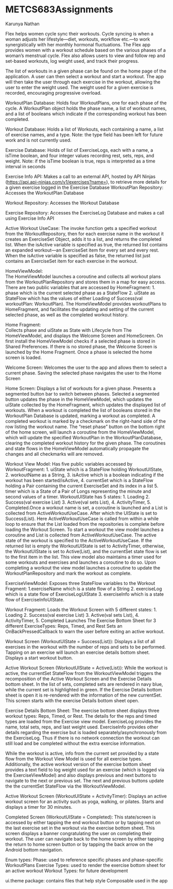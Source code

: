 # METCS683Assignments
Karunya Nathan


Flex helps women cycle sync their workouts. Cycle syncing is when a woman adjusts her lifestyle—diet, workouts, workflow etc.—to work synergistically with her monthly hormonal fluctuations. The Flex app provides women with a workout schedule based on the various phases of a woman’s menstrual cycle. Flex also allows users to view and follow rep and set-based workouts, log weight used, and track their progress. 

The list of workouts in a given phase can be found on the home page of the application. A user can then select a workout and start a workout. The app will then take the user through each exercise in the workout, allowing the user to enter the weight used. The weight used for a given exercise is recorded, encouraging progressive overload.





WorkoutPlan Database:
Holds four WorkoutPlans, one for each phase of the cycle. A WorkoutPlan object holds the phase name, a list of workout names, and a list of booleans which indicate if the corresponding workout has been completed. 

Workout Database:
Holds a list of Workouts, each containing a name, a list of exercise names, and a type. Note: the type field has been left for future work and is not currently used. 

Exercise Database:
Holds of list of ExerciseLogs, each with a name, a isTime boolean, and four integer values recording rest, sets, reps, and weight. Note: if the isTime boolean is true, reps is interpreted as a time interval in seconds 

Exercise Info API: 
Makes a call to an external API, hosted by API Ninjas (https://api.api-ninjas.com/v1/exercises?name=), to retrieve more details for a given exercise logged in the Exercise Database
WorkoutPlan Repository: Accesses the WorkoutPlan Database

Workout Repository: Accesses the Workout Database

Exercise Repository: Accesses the ExerciseLog Database and makes a call using Exercise Info API 

Active Workout UseCase: The invoke function gets a specified workout from the WorkoutRepository, then for each exercise name in the workout it creates an ExerciseSet Object, adds it to a list, and returns the completed list. When the isActive variable is specified as true, the returned list contains an expanded workout—an ExerciseSet item for every set and every rest. When the isActive variable is specified as false, the returned list just contains an ExerciseSet item for each exercise in the workout. 

HomeViewModel:  
The HomeViewModel launches a coroutine and collects all workout plans from the WorkoutPlanRepository and stores them in a map for easy access. There are two public variables that are accessed by HomeFragment: 1. phase which is the current selected phase as a StateFlow<String> 2. uiState as StateFlow<HomeUIState> which has the values of either Loading of Success(val workoutPlan: WorkoutPlan). The HomeViewModel provides workoutPlans to HomeFragment, and facilitates the updating and setting of the current selected phase, as well as the completed workout history. 

Home Fragment:  
Collects phase and uiState as State with Lifecycle from The HomeViewModel, and displays the Welcome Screen and HomeScreen. On first install the HomeViewModel checks if a selected phase is stored in Shared Preferences. If there is no stored phase, the Welcome Screen is launched by the Home Fragment. Once a phase is selected the home screen is loaded.

Welcome Screen:
Welcomes the user to the app and allows them to select a current phase. Saving the selected phase navigates the user to the Home Screen 

Home Screen:
Displays a list of workouts for a given phase. Presents a segmented button bar to switch between phases. Selected a segmented button updates the phase in the HomeViewModel, which updates the uiState collected by the HomeFragment, which updates the displayed list of workouts. When a workout is completed the list of booleans stored in the WorkoutPlan Database is updated, marking a workout as completed. A completed workout is marked by a checkmark on the right-hand side of the row listing the workout name. The “reset phase” button on the bottom right of the home screen, will launch a coroutine from the HomeViewModel, which will update the specified WorkoutPlan in the WorkoutPlanDatabase, clearing the completed workout history for the given phase. The coroutines and state flows in the HomeViewModel automatically propagate the changes and all checkmarks will are removed. 


Workout View Model:
Has five public variables accessed by WorkoutFragment: 1. uiState which is a StateFlow holding WorkoutUIState, 2. workoutName as a String, 3. isActive which is a boolean indicating if the workout has been started/isActive, 4. currentSet which is a StateFlow holding a Pair containing the current ExerciseSet and its index in a list 5. timer which is a State of a Pair of Longs representing the minute and second values of a timer. WorkoutUIState has 5 states: 1. Loading 2. Success(val exercise List<ExerciseSet>) 3. Active(val sets List<ExerciseSet>), 4. ActivityTimer, 5. Completed.Once a workout name is set, a coroutine is launched and a List<ExerciseSet> is collected from ActiveWorkoutUseCase. After which the UIState is set to Success(List<ExerciseSet>). Here ActiveWorkoutUseCase is called from within a while loop to ensure that the List<ExerciseSet> loaded from the repositories is complete before loading the Workout Screen. To start a workout the view model launches a coroutine and List<ExerciseSet> is collected from ActiveWorkoutUseCase. The active state of the workout is specified to the ActiveWorkoutUseCase. If the returned list is empty the WorkoutUIState is set to ActivityTimer, otherwise, the WorkoutUIState is set to Active(List<ExerciseSet>), and the currentSet state flow is set to the first item in the list.  This view model also maintains a timer used for some workouts and exercises and launches a coroutine to do so. Upon completing a workout the view model launches a coroutine to update the WorkoutPlanRepository and mark the workout as complete. 

ExerciseViewModel:
Exposes three StateFlow variables to the Workout Fragment: 1.exerciseName which is a state flow of a String 2. exerciseLog which is a state flow of ExerciseLogUIState 3. exerciseInfo which is a state flow of ExerciseInfoUIState. 

Workout Fragment:
Loads the Workout Screen with 5 different states: 1. Loading 2. Success(val exercise List<ExerciseSet>) 3. Active(val sets List<ExerciseSet>), 4. ActivityTimer, 5. Completed
Launches The Exercise Bottom Sheet for 3 different ExerciseTypes: Reps, Timed, and Rest
Sets an OnBackPressedCallback to warn the user before exiting an active workout. 

Workout Screen (WorkoutUIState = Success(List<ExerciseSet>)):
Displays a list of all exercises in the workout with the number of reps and sets to be performed. Tapping on an exercise will launch an exercise details bottom sheet. 
Displays a start workout button.


Active Workout Screen (WorkoutUIState = Active(List<ExerciseSet>)):
While the workout is active, the currentSet StateFlow from the WorkoutViewModel triggers the recomposition of the Active Workout Screen and the Exercise Details bottom sheet. In the list of sets, completed sets are rendered in navy blue, while the current set is highlighted in green. If the Exercise Details bottom sheet is open it is re-rendered with the information of the new currentSet. This screen starts with the exercise Details bottom sheet open.

Exercise Details Bottom Sheet:
The exercise bottom sheet displays three workout types: Reps, Timed, or Rest.
The details for the reps and timed types are loaded from the Exercise view model.
ExerciseLog provides the name, total sets, reps, and last weight used. ExerciseInfo provides other details regarding the exercise but is loaded separately/asynchronously from the ExerciseLog. Thus if there is no network connection the workout can still load and be completed without the extra exercise information. 
 
While the workout is active, info from the current set provided by a state flow from the Workout View Model is used for all exercise types. Additionally, the active workout version of the exercise bottom sheet provides a text field to log weight used for an exercise (which is logged via the ExerciseViewModel) and also displays previous and next buttons to navigate to the next or previous set. The next and previous buttons update the the currentSet StateFlow via the WorkoutViewModel.


Active Workout Screen (WorkoutUIState = ActivityTimer):
Displays an active workout screen for an activity such as yoga, walking, or pilates. Starts and displays a timer for 30 minutes.


Completed Screen (WorkoutUIState = Completed):
This state/screen is accessed by either tapping the end workout button or by tapping next on the last exercise set in the workout via the exercise bottom sheet. This screen displays a banner congratulating the user on completing their workout. The user can navigate back to the home screen by either tapping the return to home screen button or by tapping the back arrow on the Android bottom navigation. 


Enum types:
Phase: used to reference specific phases and phase-specific WorkoutPlans
Exercise Types: used to render the exercise bottom sheet for an active workout
Workout Types: for future development 

ui.theme package: contains files that help style Composable used in the app

